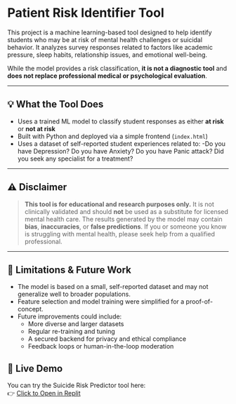 # Patient Risk Identifier Tool

This project is a machine learning-based tool designed to help identify students who may be at risk of mental health challenges or suicidal behavior. It analyzes survey responses related to factors like academic pressure, sleep habits, relationship issues, and emotional well-being.

While the model provides a risk classification, **it is not a diagnostic tool** and **does not replace professional medical or psychological evaluation**.

---

## 💡 What the Tool Does

- Uses a trained ML model to classify student responses as either **at risk** or **not at risk**
- Built with Python and deployed via a simple frontend (`index.html`)
- Uses a dataset of self-reported student experiences related to:
  -Do you have Depression?	Do you have Anxiety?	Do you have Panic attack?	Did you seek any specialist for a treatment?
  

---

## ⚠️ Disclaimer

> **This tool is for educational and research purposes only.**
> It is not clinically validated and should **not** be used as a substitute for licensed mental health care.
> The results generated by the model may contain **bias**, **inaccuracies**, or **false predictions**.
> If you or someone you know is struggling with mental health, please seek help from a qualified professional.

---

## 🔧 Limitations & Future Work

- The model is based on a small, self-reported dataset and may not generalize well to broader populations.
- Feature selection and model training were simplified for a proof-of-concept.
- Future improvements could include:
  - More diverse and larger datasets
  - Regular re-training and tuning
  - A secured backend for privacy and ethical compliance
  - Feedback loops or human-in-the-loop moderation

## 🔗 Live Demo

You can try the Suicide Risk Predictor tool here:  
👉 [Click to Open in Replit](https://replit.com/join/kfvhgcxxwg-singoidani7)
